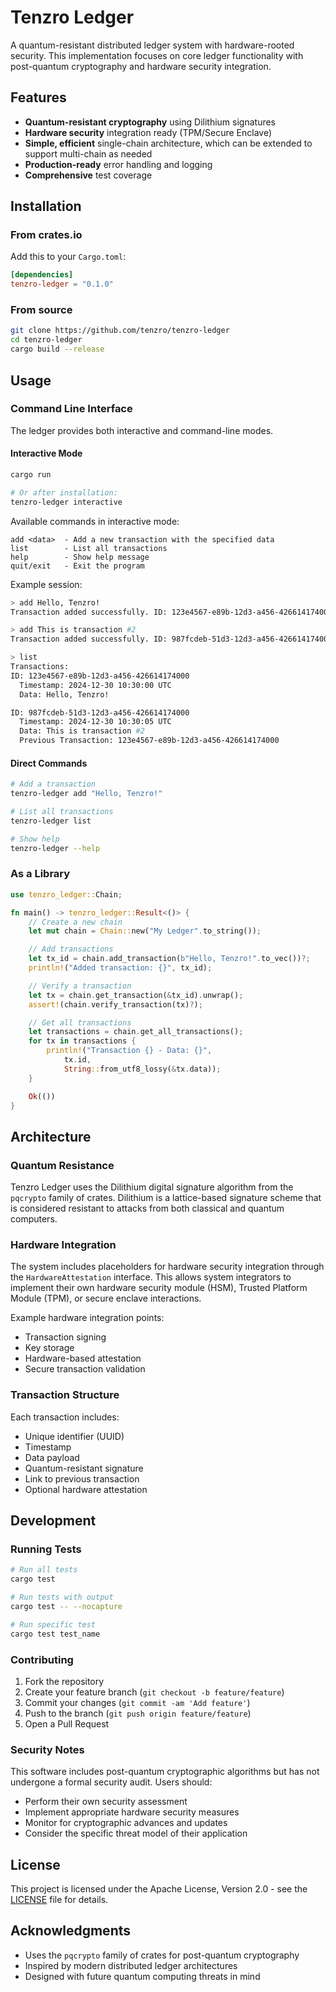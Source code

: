 # Tenzro Ledger

A quantum-resistant distributed ledger system with hardware-rooted security. This implementation focuses on core ledger functionality with post-quantum cryptography and hardware security integration.

## Features

- **Quantum-resistant cryptography** using Dilithium signatures
- **Hardware security** integration ready (TPM/Secure Enclave)
- **Simple, efficient** single-chain architecture, which can be extended to support multi-chain as needed
- **Production-ready** error handling and logging
- **Comprehensive** test coverage

## Installation

### From crates.io

Add this to your `Cargo.toml`:
```toml
[dependencies]
tenzro-ledger = "0.1.0"
```

### From source

```bash
git clone https://github.com/tenzro/tenzro-ledger
cd tenzro-ledger
cargo build --release
```

## Usage

### Command Line Interface

The ledger provides both interactive and command-line modes.

#### Interactive Mode
```bash
cargo run

# Or after installation:
tenzro-ledger interactive
```

Available commands in interactive mode:
```
add <data>  - Add a new transaction with the specified data
list        - List all transactions
help        - Show help message
quit/exit   - Exit the program
```

Example session:
```bash
> add Hello, Tenzro!
Transaction added successfully. ID: 123e4567-e89b-12d3-a456-426614174000

> add This is transaction #2
Transaction added successfully. ID: 987fcdeb-51d3-12d3-a456-426614174000

> list
Transactions:
ID: 123e4567-e89b-12d3-a456-426614174000
  Timestamp: 2024-12-30 10:30:00 UTC
  Data: Hello, Tenzro!

ID: 987fcdeb-51d3-12d3-a456-426614174000
  Timestamp: 2024-12-30 10:30:05 UTC
  Data: This is transaction #2
  Previous Transaction: 123e4567-e89b-12d3-a456-426614174000
```

#### Direct Commands
```bash
# Add a transaction
tenzro-ledger add "Hello, Tenzro!"

# List all transactions
tenzro-ledger list

# Show help
tenzro-ledger --help
```

### As a Library

```rust
use tenzro_ledger::Chain;

fn main() -> tenzro_ledger::Result<()> {
    // Create a new chain
    let mut chain = Chain::new("My Ledger".to_string());

    // Add transactions
    let tx_id = chain.add_transaction(b"Hello, Tenzro!".to_vec())?;
    println!("Added transaction: {}", tx_id);

    // Verify a transaction
    let tx = chain.get_transaction(&tx_id).unwrap();
    assert!(chain.verify_transaction(tx)?);

    // Get all transactions
    let transactions = chain.get_all_transactions();
    for tx in transactions {
        println!("Transaction {} - Data: {}", 
            tx.id, 
            String::from_utf8_lossy(&tx.data));
    }

    Ok(())
}
```

## Architecture

### Quantum Resistance

Tenzro Ledger uses the Dilithium digital signature algorithm from the `pqcrypto` family of crates. Dilithium is a lattice-based signature scheme that is considered resistant to attacks from both classical and quantum computers.

### Hardware Integration

The system includes placeholders for hardware security integration through the `HardwareAttestation` interface. This allows system integrators to implement their own hardware security module (HSM), Trusted Platform Module (TPM), or secure enclave interactions.

Example hardware integration points:
- Transaction signing
- Key storage
- Hardware-based attestation
- Secure transaction validation

### Transaction Structure

Each transaction includes:
- Unique identifier (UUID)
- Timestamp
- Data payload
- Quantum-resistant signature
- Link to previous transaction
- Optional hardware attestation

## Development

### Running Tests

```bash
# Run all tests
cargo test

# Run tests with output
cargo test -- --nocapture

# Run specific test
cargo test test_name
```

### Contributing

1. Fork the repository
2. Create your feature branch (`git checkout -b feature/feature`)
3. Commit your changes (`git commit -am 'Add feature'`)
4. Push to the branch (`git push origin feature/feature`)
5. Open a Pull Request

### Security Notes

This software includes post-quantum cryptographic algorithms but has not undergone a formal security audit. Users should:
- Perform their own security assessment
- Implement appropriate hardware security measures
- Monitor for cryptographic advances and updates
- Consider the specific threat model of their application

## License

This project is licensed under the Apache License, Version 2.0 - see the [LICENSE](LICENSE) file for details.

## Acknowledgments

- Uses the `pqcrypto` family of crates for post-quantum cryptography
- Inspired by modern distributed ledger architectures
- Designed with future quantum computing threats in mind